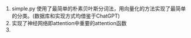 1. simple.py 使用了最简单的朴素贝叶斯分词法，用向量化的方法实现了最简单的分类。(数据库和实现方式均借鉴于ChatGPT)
2. 实现了神经网络即attention中重要的attention函数
3. 
